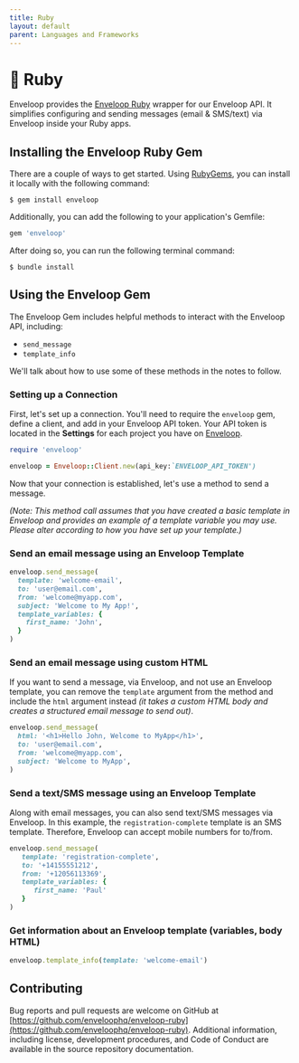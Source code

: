 ```yaml
---
title: Ruby
layout: default
parent: Languages and Frameworks
---
```


# 🏮 Ruby

Enveloop provides the [Enveloop Ruby](https://github.com/enveloophq/enveloop-ruby) wrapper for our Enveloop API. It simplifies configuring and sending messages (email & SMS/text) via Enveloop inside your Ruby apps.

## Installing the Enveloop Ruby Gem

There are a couple of ways to get started. Using [RubyGems](https://rubygems.org/), you can install it locally with the following command:

```console
$ gem install enveloop
```

Additionally, you can add the following to your application's Gemfile:

```ruby
gem 'enveloop'
```

After doing so, you can run the following terminal command:

```console
$ bundle install
```

## Using the Enveloop Gem

The Enveloop Gem includes helpful methods to interact with the Enveloop API, including:

* `send_message`
* `template_info`

We'll talk about how to use some of these methods in the notes to follow.

### Setting up a Connection

First, let's set up a connection. You'll need to require the `enveloop` gem, define a client, and add in your Enveloop API token. Your API token is located in the **Settings** for each project you have on [Enveloop](https://app.enveloop.com).

```ruby
require 'enveloop'

enveloop = Enveloop::Client.new(api_key:`ENVELOOP_API_TOKEN')
```

Now that your connection is established, let's use a method to send a message.

_(Note: This method call assumes that you have created a basic template in Enveloop and provides an example of a template variable you may use. Please alter according to how you have set up your template.)_

### Send an email message using an Enveloop Template

```ruby
enveloop.send_message(
  template: 'welcome-email',
  to: 'user@email.com',
  from: 'welcome@myapp.com',
  subject: 'Welcome to My App!',
  template_variables: {
    first_name: 'John',
  }
)
```

### Send an email message using custom HTML

If you want to send a message, via Enveloop, and not use an Enveloop template, you can remove the `template` argument from the method and include the `html` argument instead _(it takes a custom HTML body and creates a structured email message to send out)_.

```ruby
enveloop.send_message(
  html: '<h1>Hello John, Welcome to MyApp</h1>',
  to: 'user@email.com',
  from: 'welcome@myapp.com',
  subject: 'Welcome to MyApp',
)
```

### Send a text/SMS message using an Enveloop Template

Along with email messages, you can also send text/SMS messages via Enveloop. In this example, the `registration-complete` template is an SMS template. Therefore, Enveloop can accept mobile numbers for to/from.&#x20;

```ruby
enveloop.send_message(
   template: 'registration-complete',
   to: '+14155551212',
   from: '+12056113369',
   template_variables: {
      first_name: 'Paul'
   }
)
```

### Get information about an Enveloop template (variables, body HTML)

```ruby
enveloop.template_info(template: 'welcome-email')
```

## Contributing

Bug reports and pull requests are welcome on GitHub at [https://github.com/enveloophq/enveloop-ruby](https://github.com/enveloophq/enveloop-ruby). Additional information, including license, development procedures, and Code of Conduct are available in the source repository documentation.
